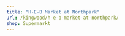 ```yaml
---
title: "H-E-B Market at Northpark"
url: /kingwood/h-e-b-market-at-northpark/
shop: Supermarkt
---
```

